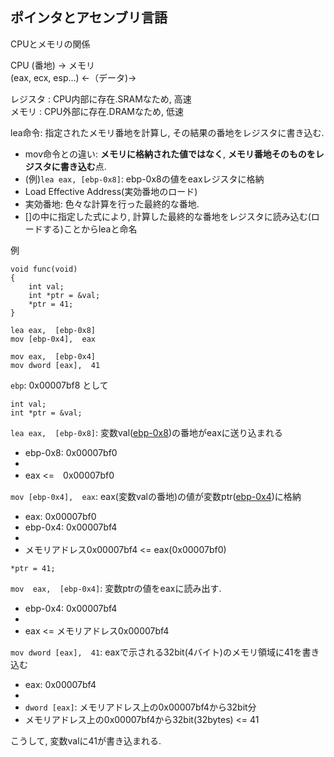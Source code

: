 ## ポインタとアセンブリ言語

CPUとメモリの関係

CPU                   (番地) ->   メモリ <br>
(eax, ecx, esp...) <-（データ)->


レジスタ  : CPU内部に存在.SRAMなため, 高速<br>
メモリ    : CPU外部に存在.DRAMなため, 低速 

lea命令: 指定されたメモリ番地を計算し, その結果の番地をレジスタに書き込む.
- mov命令との違い: **メモリに格納された値ではなく**, **メモリ番地そのものをレジスタに書き込む**点.
- (例)`lea eax, [ebp-0x8]`: ebp-0x8の値をeaxレジスタに格納
- Load Effective Address(実効番地のロード)
- 実効番地: 色々な計算を行った最終的な番地.
- []の中に指定した式により, 計算した最終的な番地をレジスタに読み込む(ロードする)ことからleaと命名


例

```
void func(void)
{
    int val;
    int *ptr = &val;
    *ptr = 41;
}
```

```
lea eax,  [ebp-0x8]
mov [ebp-0x4],  eax

mov eax,  [ebp-0x4]
mov dword [eax],  41
```

`ebp`: 0x00007bf8 として

```
int val;
int *ptr = &val;
```

`lea eax,  [ebp-0x8]`: 変数val([ebp-0x8])の番地がeaxに送り込まれる
- ebp-0x8: 0x00007bf0
- [ebp-0x8]: メモリアドレス0x00007bf0
- eax <=　0x00007bf0 

`mov [ebp-0x4],  eax`: eax(変数valの番地)の値が変数ptr([ebp-0x4])に格納
- eax: 0x00007bf0
- ebp-0x4:  0x00007bf4
- [ebp-0x4]: メモリアドレス0x00007bf4
- メモリアドレス0x00007bf4 <= eax(0x00007bf0)

```
*ptr = 41;
```

`mov  eax,  [ebp-0x4]`: 変数ptrの値をeaxに読み出す.
- ebp-0x4: 0x00007bf4 
- [ebp-0x4]: メモリアドレス0x00007bf4
- eax <= メモリアドレス0x00007bf4

`mov dword [eax],  41`: eaxで示される32bit(4バイト)のメモリ領域に41を書き込む
- eax: 0x00007bf4
- [eax]: メモリアドレス0x00007bf4
- `dword [eax]`: メモリアドレス上の0x00007bf4から32bit分
- メモリアドレス上の0x00007bf4から32bit(32bytes) <=  41

こうして, 変数valに41が書き込まれる.